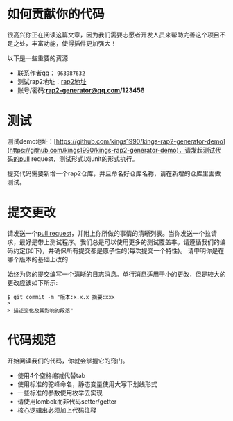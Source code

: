 # 如何贡献你的代码
很高兴你正在阅读这篇文章，因为我们需要志愿者开发人员来帮助完善这个项目不足之处，丰富功能，使得插件更加强大！

以下是一些重要的资源

* 联系作者qq： `963987632`
* 测试rap2地址：[rap2地址](http://rap2.taobao.org/repository)
* 账号/密码:**rap2-generator@qq.com/123456**

# 测试
测试demo地址：[https://github.com/kings1990/kings-rap2-generator-demo](https://github.com/kings1990/kings-rap2-generator-demo)，请发起测试代码的pull request，测试形式以junit的形式执行。

提交代码需要新增一个rap2仓库，并且命名好仓库名称，请在新增的仓库里面做测试。

# 提交更改
请发送一个[pull request](https://github.com/kings1990/kings-rap2-generator/pulls)，并附上你所做的事情的清晰列表。当你发送一个拉请求，最好是带上测试程序。我们总是可以使用更多的测试覆盖率。请遵循我们的编码约定(如下)，并确保所有提交都是原子性的(每次提交一个特性)。
请申明你是在哪个版本的基础上改的

始终为您的提交编写一个清晰的日志消息。单行消息适用于小的更改，但是较大的更改应该如下所示:

```
$ git commit -m "版本:x.x.x 摘要:xxx
>
> 描述变化及其影响的段落"
```

# 代码规范
开始阅读我们的代码，你就会掌握它的窍门。

* 使用4个空格缩减代替tab
* 使用标准的驼峰命名，静态变量使用大写下划线形式
* 一些标准的参数使用枚举去实现
* 请使用lombok而非代码setter/getter
* 核心逻辑出必须加上代码注释
